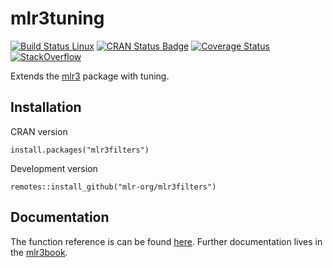 # mlr3tuning

[![Build Status Linux](https://travis-ci.org/mlr-org/mlr3tuning.svg?branch=master)](https://travis-ci.org/mlr-org/mlr3tuning)
[![CRAN Status Badge](https://www.r-pkg.org/badges/version-ago/mlr3tuning)](https://cran.r-project.org/package=mlr3tuning)
[![Coverage Status](https://coveralls.io/repos/github/mlr-org/mlr3tuning/badge.svg?branch=master)](https://coveralls.io/github/mlr-org/mlr3tuning?branch=master)
[![StackOverflow](https://img.shields.io/badge/stackoverflow-mlr3-orange.svg)](https://stackoverflow.com/questions/tagged/mlr3)

Extends the [mlr3](https://mlr3.mlr-org.com) package with tuning.

## Installation

CRAN version

```{r eval = FALSE}
install.packages("mlr3filters")
```

Development version

```{r, eval = FALSE}
remotes::install_github("mlr-org/mlr3filters")
```

## Documentation

The function reference is can be found [here](https://mlr3tuning.mlr-org.com/reference/).
Further documentation lives in the [mlr3book](https://mlr3book.mlr-org.com/).
